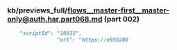 ### kb/previews_full/flows__master-first__master-only@auth.har.part068.md (part 002)

```md
    "scriptId": "10833",
                "url": "https://n958200
```

```
